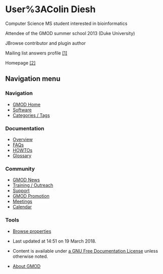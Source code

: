 



<span id="top"></span>




# <span dir="auto">User%3AColin Diesh</span>









Computer Science MS student interested in bioinformatics

Attendee of the GMOD summer school 2013 (Duke University)

JBrowse contributor and plugin author

Mailing list answers profile <a
href="http://gmod.827538.n3.nabble.com/template/NamlServlet.jtp?macro=user_nodes&amp;user=495986"
class="external autonumber" rel="nofollow">[1]</a>

Homepage <a href="http://cmdcolin.github.io" class="external autonumber"
rel="nofollow">[2]</a>








## Navigation menu









### Navigation



- <span id="n-GMOD-Home">[GMOD Home](Main_Page)</span>
- <span id="n-Software">[Software](GMOD_Components)</span>
- <span id="n-Categories-.2F-Tags">[Categories /
  Tags](Categories)</span>




### Documentation



- <span id="n-Overview">[Overview](Overview)</span>
- <span id="n-FAQs">[FAQs](Category%3AFAQ)</span>
- <span id="n-HOWTOs">[HOWTOs](Category%3AHOWTO)</span>
- <span id="n-Glossary">[Glossary](Glossary)</span>




### Community



- <span id="n-GMOD-News">[GMOD News](GMOD_News)</span>
- <span id="n-Training-.2F-Outreach">[Training /
  Outreach](Training_and_Outreach)</span>
- <span id="n-Support">[Support](Support)</span>
- <span id="n-GMOD-Promotion">[GMOD Promotion](GMOD_Promotion)</span>
- <span id="n-Meetings">[Meetings](Meetings)</span>
- <span id="n-Calendar">[Calendar](Calendar)</span>




### Tools

- <span id="t-smwbrowselink"><a href="Special%3ABrowse/User%3AColin_Diesh" rel="smw-browse">Browse
  properties</a></span>



- <span id="footer-info-lastmod">Last updated at 14:51 on 19 March
  2018.</span>
<!-- - <span id="footer-info-viewcount">8,562 page views.</span> -->
- <span id="footer-info-copyright">Content is available under
  <a href="http://www.gnu.org/licenses/fdl-1.3.html" class="external"
  rel="nofollow">a GNU Free Documentation License</a> unless otherwise
  noted.</span>

<!-- -->

- <span id="footer-places-about">[About
  GMOD](GMOD%3AAbout "GMOD%3AAbout")</span>

<!-- -->




